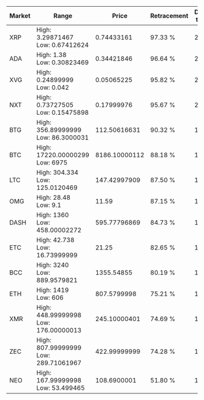 | Market | Range | Price| Retracement | Doubles to 50% |
| --- | --- | --- | --- | --- |
| XRP | High: 3.29871467<br />Low: 0.67412624 | 0.74433161 | 97.33 % | 2.67 |
| ADA | High: 1.38<br />Low: 0.30823469 | 0.34421846 | 96.64 % | 2.45 |
| XVG | High: 0.24899999<br />Low: 0.042 | 0.05065225 | 95.82 % | 2.87 |
| NXT | High: 0.73727505<br />Low: 0.15475898 | 0.17999976 | 95.67 % | 2.48 |
| BTG | High: 356.89999999<br />Low: 86.3000031 | 112.50616631 | 90.32 % | 1.97 |
| BTC | High: 17220.00000299<br />Low: 6975 | 8186.10000112 | 88.18 % | 1.48 |
| LTC | High: 304.334<br />Low: 125.0120469 | 147.42997909 | 87.50 % | 1.46 |
| OMG | High: 28.48<br />Low: 9.1 | 11.59 | 87.15 % | 1.62 |
| DASH | High: 1360<br />Low: 458.00002272 | 595.77796869 | 84.73 % | 1.53 |
| ETC | High: 42.738<br />Low: 16.73999999 | 21.25 | 82.65 % | 1.40 |
| BCC | High: 3240<br />Low: 889.9579821 | 1355.54855 | 80.19 % | 1.52 |
| ETH | High: 1419<br />Low: 606 | 807.5799998 | 75.21 % | 1.25 |
| XMR | High: 448.99999998<br />Low: 176.00000013 | 245.10000401 | 74.69 % | 1.27 |
| ZEC | High: 807.99999999<br />Low: 289.71061967 | 422.99999999 | 74.28 % | 1.30 |
| NEO | High: 167.99999998<br />Low: 53.499465 | 108.6900001 | 51.80 % | 1.02 |
